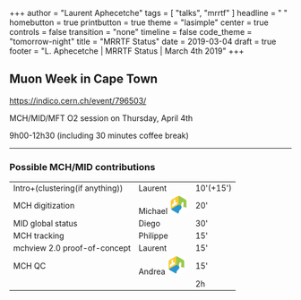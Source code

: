 +++
author = "Laurent Aphecetche"
tags = [ "talks", "mrrtf" ]
headline = " "
homebutton = true
printbutton = true
theme = "lasimple"
center = true
controls = false
transition = "none"
timeline = false
code_theme = "tomorrow-night"
title = "MRRTF Status"
date = 2019-03-04
draft = true
footer = "L. Aphecetche | MRRTF Status | March 4th 2019"
+++

## Muon Week in Cape Town

https://indico.cern.ch/event/796503/

MCH/MID/MFT O2 session on Thursday, April 4th

9h00-12h30 (including 30 minutes coffee break)

---

### Possible MCH/MID contributions

|  |  |  |
| --- | --- | --- |
| Intro+(clustering(if anything)) | Laurent | 10'(+15') |
| MCH digitization | Michael <img style="border:none" width="32px" src="vidyo.png"></img>| 20' |
| MID global status | Diego | 30' |
| MCH tracking | Philippe | 15' |
| mchview 2.0 proof-of-concept | Laurent | 15' |
| MCH QC | Andrea <img style="border:none" width="32px" src="vidyo.png"></img> | 15' |
| | | 2h |

